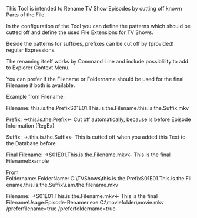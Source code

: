 This Tool is intended to Rename TV Show Episodes by cutting off known Parts of the File.

In the configuration of the Tool you can define the patterns which should be cutted off and define the used File Extensions for TV Shows.

Beside the patterns for suffixes, prefixes can be cut off by (provided) regular Expressions.

The renaming itself works by Command Line and include possiblility to add to Explorer Context Menu. 

You can prefer if the Filename or Foldername should be used for the final Filename if both is available.

Example from Filename: 

Filename: this.is.the.PrefixS01E01.This.is.the.Filename.this.is.the.Suffix.mkv 

Prefix: ->this.is.the.Prefix<- Cut off automatically, because is before Episode Information (RegEx)

Suffix: ->.this.is.the.Suffix<- This is cutted off when you added this Text to the Database before 

Final Filename: ->S01E01.This.is.the.Filename.mkv<- This is the final FilenameExample 

From Foldername: FolderName: C:\TVShows\this.is.the.PrefixS01E01.This.is.the.Filename.this.is.the.Suffix\i.am.the.filename.mkv 

Filename: ->S01E01.This.is.the.Filename.mkv<- This is the final FilenameUsage:Episode-Renamer.exe C:\moviefolder\movie.mkv /preferfilename=true /preferfoldername=true
